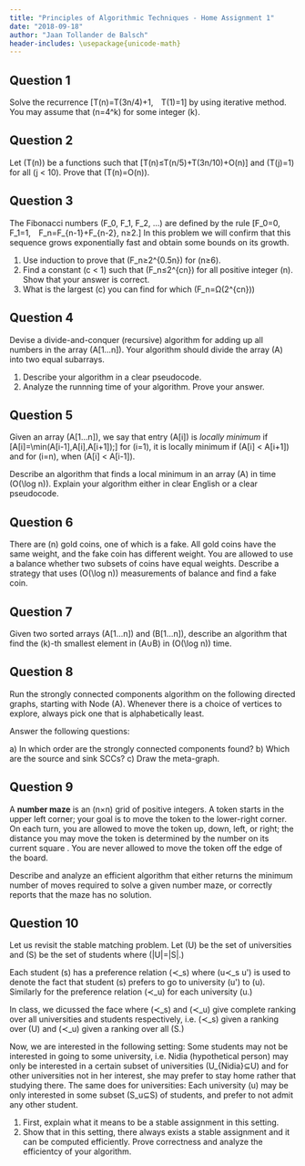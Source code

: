 ```yaml
---
title: "Principles of Algorithmic Techniques - Home Assignment 1"
date: "2018-09-18"
author: "Jaan Tollander de Balsch"
header-includes: \usepackage{unicode-math}
---
```


## Question 1
Solve the recurrence \[T(n)=T(3n/4)+1, T(1)=1\] by using iterative method. You may assume that \(n=4^k\) for some integer \(k\).


## Question 2
Let \(T(n)\) be a functions such that \[T(n)≤T(n/5)+T(3n/10)+O(n)\] and \(T(j)=1\) for all \(j < 10\). Prove that \(T(n)=O(n)\).


## Question 3
The Fibonacci numbers \(F_0, F_1, F_2, …\) are defined by the rule \[F_0=0, F_1=1, F_n=F_{n-1}+F_{n-2}, n≥2.\] In this problem we will confirm that this sequence grows exponentially fast and obtain some bounds on its growth.

1) Use induction to prove that \(F_n≥2^{0.5n}\) for \(n≥6\).
2) Find a constant \(c < 1\) such that \(F_n≤2^{cn}\) for all positive integer \(n\). Show that your answer is correct.
3) What is the largest \(c\) you can find for which \(F_n=Ω(2^{cn})\)


## Question 4
Devise a divide-and-conquer (recursive) algorithm for adding up all numbers in the array \(A[1…n]\). Your algorithm should divide the array \(A\) into two equal subarrays.

1) Describe your algorithm in a clear pseudocode.
2) Analyze the runnning time of your algorithm. Prove your answer.


## Question 5
Given an array \(A[1…n]\), we say that entry \(A[i]\) is *locally minimum* if \[A[i]=\min(A[i-1],A[i],A[i+1]);\] for \(i=1\), it is locally minimum if \(A[i] < A[i+1]\) and for \(i=n\), when \(A[i] < A[i-1]\).

Describe an algorithm that finds a local minimum in an array \(A\) in time \(O(\log n)\). Explain your algorithm either in clear English or a clear pseudocode.


## Question 6
There are \(n\) gold coins, one of which is a fake. All gold coins have the same weight, and the fake coin has different weight. You are allowed to use a balance whether two subsets of coins have equal weights. Describe a strategy that uses \(O(\log n)\) measurements of balance and find a fake coin.


## Question 7
Given two sorted arrays \(A[1…n]\) and \(B[1…n]\), describe an algorithm that find the \(k\)-th smallest element in \(A∪B\) in \(O(\log n)\) time.


## Question 8
Run the strongly connected components algorithm on the following directed graphs, starting with Node \(A\). Whenever there is a choice of vertices to explore, always pick one that is alphabetically least.

Answer the following questions:

a) In which order are the strongly connected components found?
b) Which are the source and sink SCCs?
c) Draw the meta-graph.


## Question 9
A **number maze** is an \(n×n\) grid of positive integers. A token starts in the upper left corner; your goal is to move the token to the lower-right corner. On each turn, you are allowed to move the token up, down, left, or right; the distance you may move the token is determined by the number on its current square . You are never allowed to move the token off the edge of the board.

Describe and analyze an efficient algorithm that either returns the minimum number of moves required to solve a given number maze, or correctly reports that the maze has no solution.


## Question 10
Let us revisit the stable matching problem. Let \(U\) be the set of universities and \(S\) be the set of students where \(|U|=|S|.\)

Each student \(s\) has a preference relation \(≺_s\) where \(u≺_s u'\) is used to denote the fact that student \(s\) prefers to go to university \(u'\) to \(u\). Similarly for the preference relation \(≺_u\) for each university \(u.\)

In class, we dicussed the face where \(≺_s\) and \(≺_u\) give complete ranking over all universities and students respectively, i.e. \(≺_s\) given a ranking over \(U\) and \(≺_u\) given a ranking over all \(S.\)

Now, we are interested in the following setting: Some students may not be interested in going to some university, i.e. Nidia (hypothetical person) may only be interested in a certain subset of universities \(U_{Nidia}⊆U\) and for other universities not in her interest, she may prefer to stay home rather that studying there. The same does for universities: Each university \(u\) may be only interested in some subset \(S_u⊆S\) of students, and prefer to not admit any other student.

1) First, explain what it means to be a stable assignment in this setting.
2) Show that in this setting, there always exists a stable assignment and it can be computed efficiently. Prove correctness and analyze the efficientcy of your algorithm.
